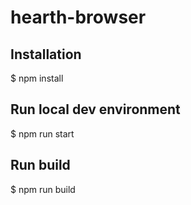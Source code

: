 # hearth-browser


## Installation
$ npm install


## Run local dev environment
$ npm run start


## Run build
$ npm run build